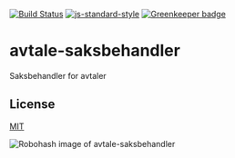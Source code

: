 [![Build Status](https://travis-ci.org/telemark/avtale-saksbehandler.svg?branch=master)](https://travis-ci.org/telemark/avtale-saksbehandler)
[![js-standard-style](https://img.shields.io/badge/code%20style-standard-brightgreen.svg?style=flat)](https://github.com/feross/standard)
[![Greenkeeper badge](https://badges.greenkeeper.io/telemark/avtale-saksbehandler.svg)](https://greenkeeper.io/)

# avtale-saksbehandler

Saksbehandler for avtaler

## License

[MIT](LICENSE)

![Robohash image of avtale-saksbehandler](https://robots.kebabstudios.party/avtale-saksbehandler.png "Robohash image of avtale-saksbehandler")